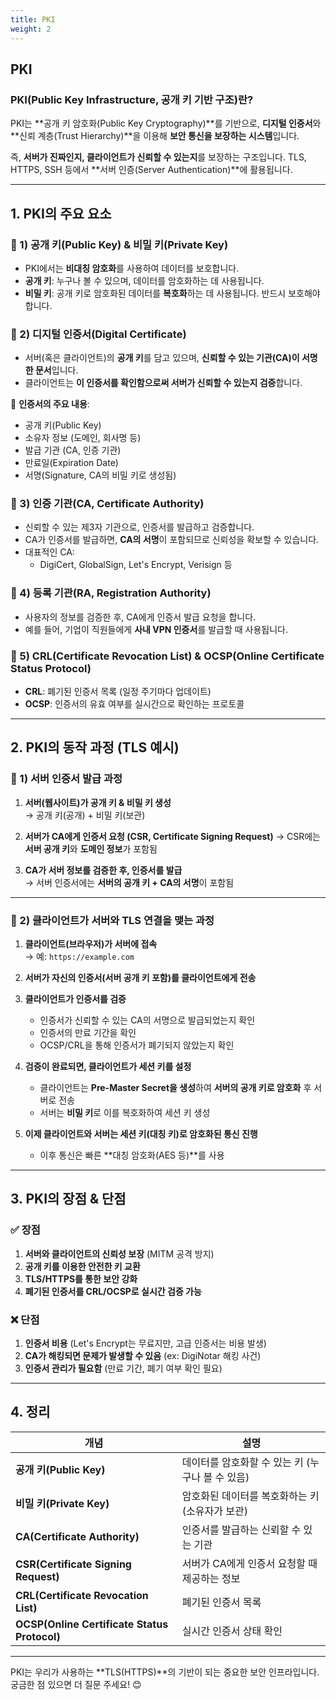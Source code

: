 ```yaml
---
title: PKI
weight: 2
---
```

## PKI
### **PKI(Public Key Infrastructure, 공개 키 기반 구조)란?**  
PKI는 **공개 키 암호화(Public Key Cryptography)**를 기반으로, **디지털 인증서**와 **신뢰 계층(Trust Hierarchy)**을 이용해 **보안 통신을 보장하는 시스템**입니다.  

즉, **서버가 진짜인지, 클라이언트가 신뢰할 수 있는지**를 보장하는 구조입니다. TLS, HTTPS, SSH 등에서 **서버 인증(Server Authentication)**에 활용됩니다.  

---

## **1. PKI의 주요 요소**
### 🔹 1) **공개 키(Public Key) & 비밀 키(Private Key)**
- PKI에서는 **비대칭 암호화**를 사용하여 데이터를 보호합니다.
- **공개 키**: 누구나 볼 수 있으며, 데이터를 암호화하는 데 사용됩니다.
- **비밀 키**: 공개 키로 암호화된 데이터를 **복호화**하는 데 사용됩니다. 반드시 보호해야 합니다.

### 🔹 2) **디지털 인증서(Digital Certificate)**
- 서버(혹은 클라이언트)의 **공개 키**를 담고 있으며, **신뢰할 수 있는 기관(CA)이 서명한 문서**입니다.
- 클라이언트는 **이 인증서를 확인함으로써 서버가 신뢰할 수 있는지 검증**합니다.

🔹 **인증서의 주요 내용**:
  - 공개 키(Public Key)
  - 소유자 정보 (도메인, 회사명 등)
  - 발급 기관 (CA, 인증 기관)
  - 만료일(Expiration Date)
  - 서명(Signature, CA의 비밀 키로 생성됨)

### 🔹 3) **인증 기관(CA, Certificate Authority)**
- 신뢰할 수 있는 제3자 기관으로, 인증서를 발급하고 검증합니다.
- CA가 인증서를 발급하면, **CA의 서명**이 포함되므로 신뢰성을 확보할 수 있습니다.
- 대표적인 CA:
  - DigiCert, GlobalSign, Let's Encrypt, Verisign 등

### 🔹 4) **등록 기관(RA, Registration Authority)**
- 사용자의 정보를 검증한 후, CA에게 인증서 발급 요청을 합니다.
- 예를 들어, 기업이 직원들에게 **사내 VPN 인증서**를 발급할 때 사용됩니다.

### 🔹 5) **CRL(Certificate Revocation List) & OCSP(Online Certificate Status Protocol)**
- **CRL**: 폐기된 인증서 목록 (일정 주기마다 업데이트)
- **OCSP**: 인증서의 유효 여부를 실시간으로 확인하는 프로토콜

---

## **2. PKI의 동작 과정 (TLS 예시)**  
### **📌 1) 서버 인증서 발급 과정**
1. **서버(웹사이트)가 공개 키 & 비밀 키 생성**  
   → 공개 키(공개) + 비밀 키(보관)  

2. **서버가 CA에게 인증서 요청 (CSR, Certificate Signing Request)**
   → CSR에는 **서버 공개 키**와 **도메인 정보**가 포함됨  

3. **CA가 서버 정보를 검증한 후, 인증서를 발급**  
   → 서버 인증서에는 **서버의 공개 키 + CA의 서명**이 포함됨  

---

### **📌 2) 클라이언트가 서버와 TLS 연결을 맺는 과정**  
1. **클라이언트(브라우저)가 서버에 접속**  
   → 예: `https://example.com`  

2. **서버가 자신의 인증서(서버 공개 키 포함)를 클라이언트에게 전송**  

3. **클라이언트가 인증서를 검증**  
   - 인증서가 신뢰할 수 있는 CA의 서명으로 발급되었는지 확인  
   - 인증서의 만료 기간을 확인  
   - OCSP/CRL을 통해 인증서가 폐기되지 않았는지 확인  

4. **검증이 완료되면, 클라이언트가 세션 키를 설정**  
   - 클라이언트는 **Pre-Master Secret을 생성**하여 **서버의 공개 키로 암호화** 후 서버로 전송  
   - 서버는 **비밀 키**로 이를 복호화하여 세션 키 생성  

5. **이제 클라이언트와 서버는 세션 키(대칭 키)로 암호화된 통신 진행**  
   - 이후 통신은 빠른 **대칭 암호화(AES 등)**를 사용  

---

## **3. PKI의 장점 & 단점**
### ✅ **장점**
1. **서버와 클라이언트의 신뢰성 보장** (MITM 공격 방지)
2. **공개 키를 이용한 안전한 키 교환**
3. **TLS/HTTPS를 통한 보안 강화**
4. **폐기된 인증서를 CRL/OCSP로 실시간 검증 가능**

### ❌ **단점**
1. **인증서 비용** (Let's Encrypt는 무료지만, 고급 인증서는 비용 발생)
2. **CA가 해킹되면 문제가 발생할 수 있음** (ex: DigiNotar 해킹 사건)
3. **인증서 관리가 필요함** (만료 기간, 폐기 여부 확인 필요)

---

## **4. 정리**
| 개념 | 설명 |
|------|------|
| **공개 키(Public Key)** | 데이터를 암호화할 수 있는 키 (누구나 볼 수 있음) |
| **비밀 키(Private Key)** | 암호화된 데이터를 복호화하는 키 (소유자가 보관) |
| **CA(Certificate Authority)** | 인증서를 발급하는 신뢰할 수 있는 기관 |
| **CSR(Certificate Signing Request)** | 서버가 CA에게 인증서 요청할 때 제공하는 정보 |
| **CRL(Certificate Revocation List)** | 폐기된 인증서 목록 |
| **OCSP(Online Certificate Status Protocol)** | 실시간 인증서 상태 확인 |

---

PKI는 우리가 사용하는 **TLS(HTTPS)**의 기반이 되는 중요한 보안 인프라입니다.  
궁금한 점 있으면 더 질문 주세요! 😊